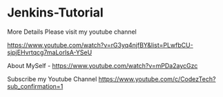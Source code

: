 # Jenkins-Tutorial

More Details Please visit my youtube channel

https://www.youtube.com/watch?v=rG3yq4njfBY&list=PLwfbCU-sjpjEHvrtqcg7maLorlsA-YSeU

About MySelf - 
https://www.youtube.com/watch?v=mPDa2aycGzc

Subscribe my Youtube Channel
https://www.youtube.com/c/CodezTech?sub_confirmation=1
